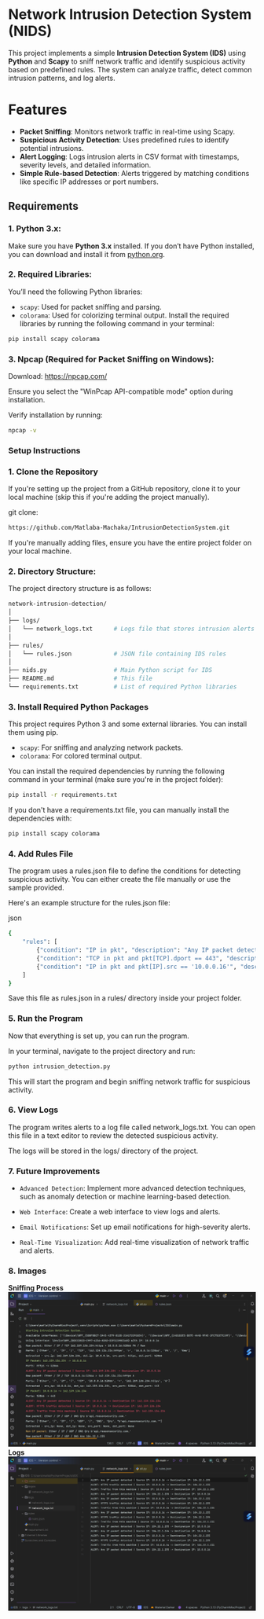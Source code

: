 
# Network Intrusion Detection System (NIDS)

This project implements a simple **Intrusion Detection System (IDS)** using **Python** and **Scapy** to sniff network traffic and identify suspicious activity based on predefined rules. The system can analyze traffic, detect common intrusion patterns, and log alerts.

# Features
- **Packet Sniffing**: Monitors network traffic in real-time using Scapy.
- **Suspicious Activity Detection**: Uses predefined rules to identify potential intrusions.
- **Alert Logging**: Logs intrusion alerts in CSV format with timestamps, severity levels, and detailed information.
- **Simple Rule-based Detection**: Alerts triggered by matching conditions like specific IP addresses or port numbers.


## Requirements

### 1. **Python 3.x**:
Make sure you have **Python 3.x** installed. If you don’t have Python installed, you can download and install it from [python.org](https://www.python.org/downloads/).

### 2. **Required Libraries**:
You’ll need the following Python libraries:
- `scapy`: Used for packet sniffing and parsing.
- `colorama`: Used for colorizing terminal output.
Install the required libraries by running the following command in your terminal:

```bash
pip install scapy colorama
```
### 3. **Npcap (Required for Packet Sniffing on Windows)**:

Download: https://npcap.com/

Ensure you select the "WinPcap API-compatible mode" option during installation.

Verify installation by running:

```bash
npcap -v
```

### Setup Instructions
### 1. Clone the Repository
If you're setting up the project from a GitHub repository, clone it to your local machine (skip this if you're adding the project manually).


git clone:
```bash
https://github.com/Matlaba-Machaka/IntrusionDetectionSystem.git
```
If you're manually adding files, ensure you have the entire project folder on your local machine.

### 2. Directory Structure:

The project directory structure is as follows:

```bash
network-intrusion-detection/
│
├── logs/
│   └── network_logs.txt      # Logs file that stores intrusion alerts
│
├── rules/
│   └── rules.json            # JSON file containing IDS rules
│
├── nids.py                   # Main Python script for IDS
├── README.md                 # This file
└── requirements.txt          # List of required Python libraries
```

### 3. Install Required Python Packages
This project requires Python 3 and some external libraries. You can install them using pip.

- `scapy`: For sniffing and analyzing network packets.
- `colorama`: For colored terminal output.

You can install the required dependencies by running the following command in your terminal (make sure you're in the project folder):
```bash
pip install -r requirements.txt
```
If you don't have a requirements.txt file, you can manually install the dependencies with:
```bash
pip install scapy colorama
```
### 4. Add Rules File
The program uses a rules.json file to define the conditions for detecting suspicious activity. You can either create the file manually or use the sample provided.

Here's an example structure for the rules.json file:

json
```bash
{
    "rules": [
        {"condition": "IP in pkt", "description": "Any IP packet detected"},
        {"condition": "TCP in pkt and pkt[TCP].dport == 443", "description": "HTTPS traffic detected"},
        {"condition": "IP in pkt and pkt[IP].src == '10.0.0.16'", "description": "Traffic from this machine"}
    ]
}
```
Save this file as rules.json in a rules/ directory inside your project folder.

### 5. Run the Program
Now that everything is set up, you can run the program.

In your terminal, navigate to the project directory and run:
```bash
python intrusion_detection.py
```
This will start the program and begin sniffing network traffic for suspicious activity.

### 6. View Logs
The program writes alerts to a log file called network_logs.txt. You can open this file in a text editor to review the detected suspicious activity.

The logs will be stored in the logs/ directory of the project.

### 7. Future Improvements
- `Advanced Detection`: Implement more advanced detection techniques, such as anomaly detection or machine learning-based detection.

- `Web Interface`: Create a web interface to view logs and alerts.

- `Email Notifications`: Set up email notifications for high-severity alerts.

- `Real-Time Visualization`: Add real-time visualization of network traffic and alerts.

### 8. Images
**Sniffing Process**
![IDS Output](https://github.com/Matlaba-Machaka/IntrusionDetectionSystem/blob/f30cf1b69a8c685a4170bd4336f176d40c8c77d0/Sniffing.jpg)
**Logs**
![Logs](https://github.com/Matlaba-Machaka/IntrusionDetectionSystem/blob/ce157a46f4ad66edd3e22820284c9cd26086a63c/logsOutput.jpg)

